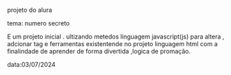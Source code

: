 
projeto do alura

tema: numero secreto

E um projeto inicial . ultizando metedos linguagem  javascript(js) para altera , adcionar tag e ferramentas  existentende no projeto linguagem html 
com a finalindade de aprender de forma divertida ,logica de promação.





data:03/07/2024
